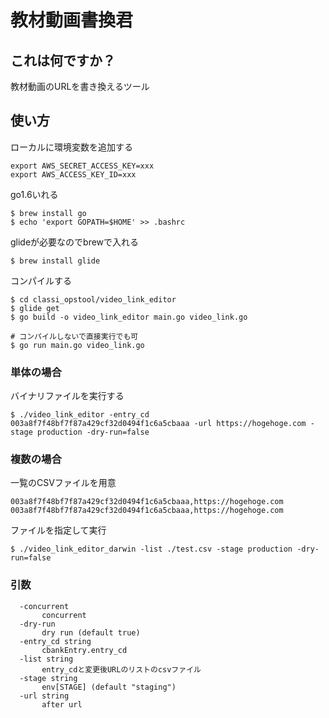 # 教材動画書換君

## これは何ですか？
教材動画のURLを書き換えるツール

## 使い方
ローカルに環境変数を追加する

```
export AWS_SECRET_ACCESS_KEY=xxx
export AWS_ACCESS_KEY_ID=xxx
```

go1.6いれる

```
$ brew install go
$ echo 'export GOPATH=$HOME' >> .bashrc
```

glideが必要なのでbrewで入れる

```
$ brew install glide
```


コンパイルする
```
$ cd classi_opstool/video_link_editor
$ glide get
$ go build -o video_link_editor main.go video_link.go

# コンパイルしないで直接実行でも可
$ go run main.go video_link.go
```

### 単体の場合
バイナリファイルを実行する

```
$ ./video_link_editor -entry_cd 003a8f7f48bf7f87a429cf32d0494f1c6a5cbaaa -url https://hogehoge.com -stage production -dry-run=false
```

### 複数の場合
一覧のCSVファイルを用意

```test.csv
003a8f7f48bf7f87a429cf32d0494f1c6a5cbaaa,https://hogehoge.com
003a8f7f48bf7f87a429cf32d0494f1c6a5cbaaa,https://hogehoge.com
```

ファイルを指定して実行
```
$ ./video_link_editor_darwin -list ./test.csv -stage production -dry-run=false
```

### 引数

```
  -concurrent
       concurrent
  -dry-run
       dry run (default true)
  -entry_cd string
       cbankEntry.entry_cd
  -list string
       entry_cdと変更後URLのリストのcsvファイル
  -stage string
       env[STAGE] (default "staging")
  -url string
       after url
```
